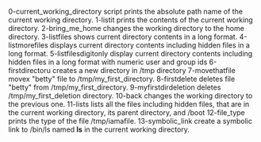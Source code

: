 0-current_working_directory script prints the absolute path name of the current working directory.
1-listit prints the contents of the current working directory.
2-bring_me_home changes the working directory to the home directory.
3-listfiles shows current directory contents in a long format.
4-listmorefiles displays current directory contents including hidden files in a long format.
5-listfilesdigitonly display current directory contents including hidden files in a long format with numeric user and group ids
6-firstdirectoru creates a new directory in /tmp directory
7-movethatfile movex "betty" file to /tmp/my_first_directory.
8-firstdelete deletes file "betty" from /tmp/my_first_directory.
9-myfirstdirdeletion deletes /tmp/my_first_deletion directory.
10-back changes the working directory to the previous one.
11-lists lists all the files including hidden files, that are in the current working directory, its parent directory, and /boot
12-file_type prints the type of the file /tmp/iamafile.
13-symbolic_link create a symbolic link to /bin/ls named __ls__ in the current working directory.

